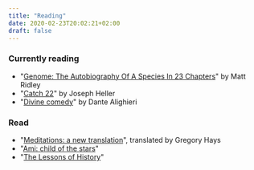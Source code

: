 ```yaml
---
title: "Reading"
date: 2020-02-23T20:02:21+02:00
draft: false
---
```


### Currently reading

- "[Genome: The Autobiography Of A Species In 23 Chapters](https://www.amazon.com/Genome-Autobiography-Species-23-Chapters/dp/0060894083)" by Matt Ridley
- "[Catch 22](https://en.wikipedia.org/wiki/Catch-22)" by Joseph Heller
- "[Divine comedy](https://en.wikipedia.org/wiki/Divine_Comedy)" by Dante Alighieri

### Read

- "[Meditations: a new translation](https://www.penguinrandomhouse.com/books/6367/meditations-by-marcus-aurelius/)", translated by Gregory Hays
- "[Ami: child of the stars](https://www.goodreads.com/book/show/311696.Ami_el_ni_o_de_las_estrellas)"
- "[The Lessons of History](https://en.wikipedia.org/wiki/The_Lessons_of_History)"
